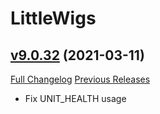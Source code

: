 # LittleWigs

## [v9.0.32](https://github.com/BigWigsMods/LittleWigs/tree/v9.0.32) (2021-03-11)
[Full Changelog](https://github.com/BigWigsMods/LittleWigs/compare/v9.0.31...v9.0.32) [Previous Releases](https://github.com/BigWigsMods/LittleWigs/releases)

- Fix UNIT\_HEALTH usage  
